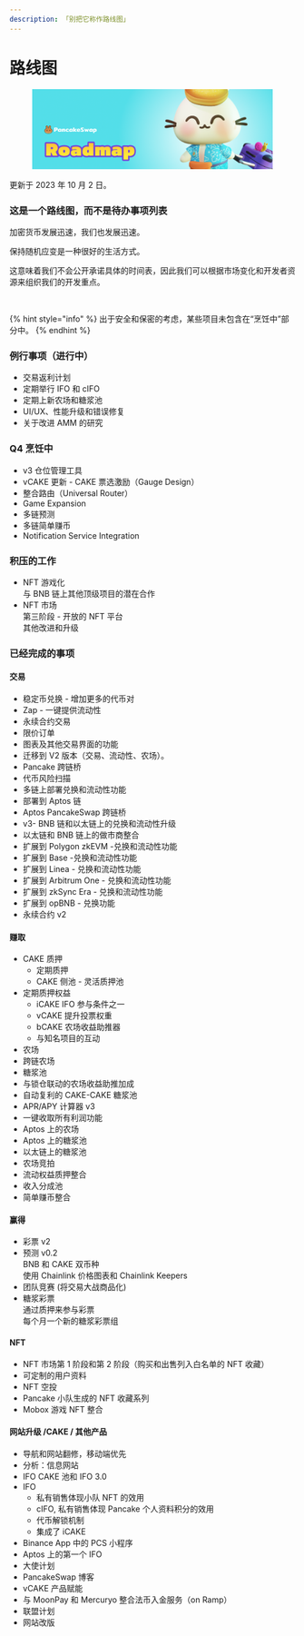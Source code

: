 ```yaml
---
description: 「别把它称作路线图」
---
```


# 路线图

<figure><img src=".gitbook/assets/image (223) (1).png" alt=""><figcaption></figcaption></figure>

更新于 2023 年 10 月 2 日。

### 这是一个路线图，而不是待办事项列表

加密货币发展迅速，我们也发展迅速。&#x20;

保持随机应变是一种很好的生活方式。&#x20;

这意味着我们不会公开承诺具体的时间表，因此我们可以根据市场变化和开发者资源来组织我们的开发重点。

<figure><img src=".gitbook/assets/image (222) (1).png" alt=""><figcaption></figcaption></figure>

{% hint style="info" %}
出于安全和保密的考虑，某些项目未包含在“烹饪中”部分中。
{% endhint %}

### 例行事项（进行中）

* 交易返利计划
* 定期举行 IFO 和 cIFO&#x20;
* 定期上新农场和糖浆池&#x20;
* UI/UX、性能升级和错误修复
* 关于改进 AMM 的研究

### Q4 烹饪中

* v3 仓位管理工具
* vCAKE 更新 - CAKE 票选激励（Gauge Design）&#x20;
* 整合路由（Universal Router）
* Game Expansion
* 多链预测 &#x20;
* 多链简单赚币
* Notification Service Integration

### 积压的工作

* NFT 游戏化 \
  与 BNB 链上其他顶级项目的潜在合作&#x20;
* NFT 市场 \
  第三阶段 - 开放的 NFT 平台 \
  其他改进和升级

### 已经完成的事项

#### 交易

* 稳定币兑换 - 增加更多的代币对&#x20;
* Zap - 一键提供流动性&#x20;
* 永续合约交易&#x20;
* 限价订单
* 图表及其他交易界面的功能&#x20;
* 迁移到 V2 版本（交易、流动性、农场）。&#x20;
* Pancake 跨链桥&#x20;
* 代币风险扫描&#x20;
* 多链上部署兑换和流动性功能
* 部署到 Aptos 链&#x20;
* Aptos PancakeSwap 跨链桥
* v3- BNB 链和以太链上的兑换和流动性升级&#x20;
* 以太链和 BNB 链上的做市商整合
* 扩展到 Polygon zkEVM -兑换和流动性功能
* 扩展到  Base -兑换和流动性功能
* 扩展到  Linea - 兑换和流动性功能
* 扩展到  Arbitrum One - 兑换和流动性功能
* 扩展到  zkSync Era - 兑换和流动性功能
* 扩展到  opBNB - 兑换功能
* 永续合约 v2

#### 赚取

* CAKE 质押
  * 定期质押
  * CAKE 侧池 - 灵活质押池
* 定期质押权益&#x20;
  * iCAKE IFO 参与条件之一
  * vCAKE 提升投票权重
  * bCAKE 农场收益助推器
  * 与知名项目的互动
* 农场&#x20;
* 跨链农场
* 糖浆池
* 与锁仓联动的农场收益助推加成
* 自动复利的 CAKE-CAKE 糖浆池&#x20;
* APR/APY 计算器 v3&#x20;
* 一键收取所有利润功能
* Aptos 上的农场
* Aptos 上的糖浆池
* 以太链上的糖浆池
* 农场竞拍
* 流动权益质押整合
* 收入分成池
* 简单赚币整合

#### 赢得

* 彩票 v2
* 预测 v0.2 \
  BNB 和 CAKE 双币种 \
  使用 Chainlink 价格图表和 Chainlink Keepers
* 团队竞赛 (将交易大战商品化)
* 糖浆彩票 \
  通过质押来参与彩票 \
  每个月一个新的糖浆彩票组

#### NFT

* NFT 市场第 1 阶段和第 2 阶段（购买和出售列入白名单的 NFT 收藏）
* 可定制的用户资料&#x20;
* NFT 空投
* Pancake 小队生成的 NFT 收藏系列
* Mobox 游戏 NFT 整合

#### 网站升级 /CAKE / 其他产品

* 导航和网站翻修，移动端优先
* 分析：信息网站&#x20;
* IFO CAKE 池和 IFO 3.0&#x20;
* IFO &#x20;
  * 私有销售体现小队 NFT 的效用
  * cIFO, 私有销售体现 Pancake 个人资料积分的效用
  * 代币解锁机制
  * 集成了 iCAKE
* Binance App 中的 PCS 小程序
* Aptos 上的第一个 IFO
* 大使计划
* PancakeSwap 博客
* vCAKE 产品赋能
* 与 MoonPay 和 Mercuryo 整合法币入金服务（on Ramp）
* 联盟计划
* 网站改版
